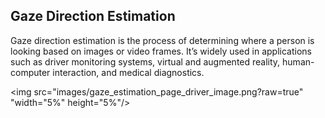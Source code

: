 ## Gaze Direction Estimation  ##

Gaze direction estimation is the process of determining where a person is looking based on images or video frames. It’s widely used in applications such as driver monitoring systems, virtual and augmented reality, human-computer interaction, and medical diagnostics.

<img src="images/gaze_estimation_page_driver_image.png?raw=true" "width="5%" height="5%"/>

